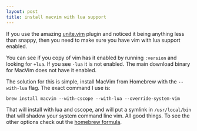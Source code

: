 ```yaml
---
layout: post
title: install macvim with lua support
---
```


If you use the amazing [unite.vim](https://github.com/Shougo/unite.vim) plugin and noticed it being anything less than snappy, then you need to make sure you have vim with lua support enabled.

You can see if you copy of vim has it enabled by running `:version` and looking for `+lua`. If you see `-lua` it is not enabled. The main download binary for MacVim does not have it enabled.

The solution for this is simple, install MacVim from Homebrew with the `--with-lua` flag. The exact command I use is:

    brew install macvim --with-cscope --with-lua --override-system-vim

That will install with lua and cscope, and will put a symlink in `/usr/local/bin` that will shadow your system command line vim. All good things. To see the other options check out the [homebrew formula](https://github.com/mxcl/homebrew/blob/master/Library/Formula/macvim.rb).
